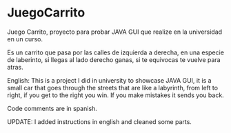 # JuegoCarrito

Juego Carrito, proyecto para probar JAVA GUI que realize en la universidad en un curso.

Es un carrito que pasa por las calles de izquierda a derecha, en una especie de laberinto, si llegas al lado derecho ganas, si te equivocas te vuelve para atras.

English: This is a project I did in university to showcase JAVA GUI, it is a small car that goes through the streets that are like a labyrinth, from left to right,
if you get to the right you win. If you make mistakes it sends you back. 

Code comments are in spanish.

UPDATE: I added instructions in english and cleaned some parts.
